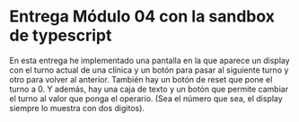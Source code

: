 # Entrega Módulo 04 con la sandbox de typescript

En esta entrega he implementado una pantalla en la que aparece un display con el turno actual de una clínica y un botón para pasar al siguiente turno y otro para volver al anterior.
También hay un botón de reset que pone el turno a 0.
Y además, hay una caja de texto y un botón que permite cambiar el turno al valor que ponga el operario.
(Sea el número que sea, el display siempre lo muestra con dos digitos).

